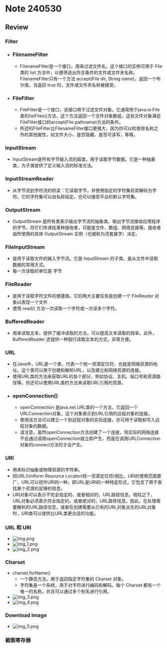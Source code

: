 # Note 240530

## Review 

### Filter
- ### FilenameFilter
  - FilenameFilter是一个接口，用来过滤文件名。这个接口的实例可用于 File 类的 list 方法中，以便筛选出符合条件的文件或文件夹名称。FilenameFilter只有一个方法 accept(File dir, String name)，返回一个布尔值，当返回 true 时，文件或文件夹名称被接受。
- ### FileFilter
  - FileFilter是一个接口，该接口用于过滤文件对象。它通常用于java.io.File类的listFiles()方法，这个方法返回一个文件对象数组，这些文件对象满足FileFilter接口的accept(File pathname)方法的条件。
  - 所述的FileFilter比FilenameFilter接口更强大，因为你可以检查除名称之外的其他属性，如文件大小、是否隐藏、是否可读写，等等。

### InputStream
- InputStream是所有字节输入流的超类，用于读取字节数据。它是一种抽象类，为子类提供了定义输入流的标准方法。

### InputStreamReader
- 从字节流到字符流的桥梁：它读取字节，并使用指定的字符集将其解码为字符。它的字符集可以由名称指定，也可以接受平台的默认字符集。

### OutputStream
- OutputStream 是所有类表示输出字节流的抽象类。输出字节流接收应用程序的字节，将它们传递给某种接收者，可能是文件、数组、网络连接等。接收者由所使用的具体 OutputStream 实例（也被称为流套接字）决定。

### FileInputStream
- 是用于读取文件的输入字节流。它是 InputStream 的子类，是从文件中读取数据的常用方式。
- 每一次读取的单位是 字节

### FileReader
- 是用于读取字符文件的便捷类。它的两大主要任务是创建一个 FileReader 对象以表现一个文件
- 使用 read() 方法一次读取一个字符或一次读多个字符。

### BufferedReader
- 用来读取文本，提供了缓冲读取的方法，可以提高文本读取的效率。此外，BufferedReader 还提供一种按行读取文本的方式，非常方便。

### URL
- 在Java中，URL是一个类，代表一个统一资源定位符，也就是网络资源的地址。这个类可以用于创建和解析URL，以及建立和网络资源的连接。
- 使用URL类的方法来获取URL的各个部分，例如协议、主机、端口号和资源路径等。你还可以使用URL类的方法来读取URL引用的资源。
- ### openConnection()
  - openConnection 是java.net.URL类的一个方法，它返回一个URLConnection对象，这个对象表示到URL引用的远程对象的连接。
  - 使用该方法可以建立一个到远程对象的实际连接，亦可用于读取和写入远程对象的数据。
  - 请注意，虽然openConnection方法创建了一个连接，但实际的网络连接不会通过调用openConnection就立即产生，而是在调用URLConnection对象的connect方法时才会产生。

### URI 
  - 用来标识抽象或物理资源的字符串。
  - 同URL(Uniform Resource Locator/统一资源定位符)相比，URI的使用范围更广，URL可以视作URI的一种，即URL是URI的一种特定形式，它包含了用于查找某个资源的足够的信息。
  - URI对象可以表示不完全指定的，或者相对的，URL路径信息。相较之下，URL对象必须表示完全指定的，或者绝对的，URL路径信息。因此，在处理需要解析的URL路径信息，或者在创建需要从已有的URL对象派生的URL对象时，URI类可以提供比URL类更合适的功能。

### URL 和 URI
- ![img.png](img.png)
- ![img_1.png](img_1.png)
- ![img_2.png](img_2.png)

### Charset
- charset.forName()
  - 一个静态方法，用于返回指定字符集的 Charset 对象。
  - 字符集是一个系统，用于对字符进行编码和解码。每个 Charset 都有一个唯一的名称，并且可以通过多个别名进行引用。
- ![img_3.png](img_3.png)
- ![img_4.png](img_4.png)

### Download Image
- ![img_5.png](img_5.png)

### 截图寄存器
